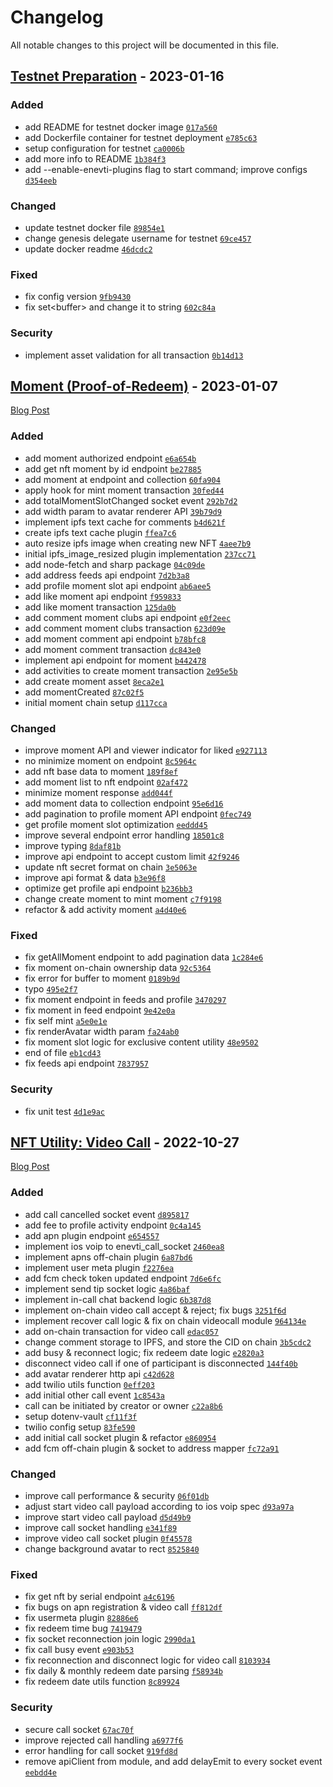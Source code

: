 # Changelog

All notable changes to this project will be documented in this file.

## [Testnet Preparation](https://github.com/enevtihq/enevti-core/compare/ca0006b57058186adc058e137484858e65bc68db..8876d1bdf1cda56e548c2204e81471ee0c4a41a5) - 2023-01-16

### Added

- add README for testnet docker image [`017a560`](https://github.com/enevtihq/enevti-core/commit/017a56055845398b1f046ec1d8e629e96ef2d9a2)
- add Dockerfile container for testnet deployment [`e785c63`](https://github.com/enevtihq/enevti-core/commit/e785c63ad8a3ac27b5567ee3a9264eae269e4746)
- setup configuration for testnet [`ca0006b`](https://github.com/enevtihq/enevti-core/commit/ca0006b57058186adc058e137484858e65bc68db)
- add more info to README [`1b384f3`](https://github.com/enevtihq/enevti-core/commit/1b384f39ce0172e419f1e685b0b439bb1b1f5a23)
- add --enable-enevti-plugins flag to start command; improve configs [`d354eeb`](https://github.com/enevtihq/enevti-core/commit/d354eebd12a5c19907d41abde1ae11efb5332e93)

### Changed

- update testnet docker file [`89854e1`](https://github.com/enevtihq/enevti-core/commit/89854e1ef600c2f4a0671189ff900f1cd3e114a2)
- change genesis delegate username for testnet [`69ce457`](https://github.com/enevtihq/enevti-core/commit/69ce457d884d5f6c99e4b9e811cd86b92eef2ced)
- update docker readme [`46dcdc2`](https://github.com/enevtihq/enevti-core/commit/46dcdc2d8d52f37c832d542790099eafe867bf71)

### Fixed

- fix config version [`9fb9430`](https://github.com/enevtihq/enevti-core/commit/9fb9430ac64d59f26f25b38af53fddc5eaf49c1f)
- fix set&lt;buffer&gt; and change it to string [`602c84a`](https://github.com/enevtihq/enevti-core/commit/602c84a742d68a4d6166fbcbe38ab2a7a9331913)

### Security

- implement asset validation for all transaction [`0b14d13`](https://github.com/enevtihq/enevti-core/commit/0b14d13cde3179a5a75c3825b7fdd8533a863a81)

## [Moment (Proof-of-Redeem)](https://github.com/enevtihq/enevti-core/compare/d117ccadbac2d0c5aacd74af91e47d57925f4a31..1c284e6234cd1c990042bbe0495de55670e41173) - 2023-01-07

[Blog Post](https://blog.enevti.com/enevti-com-development-update-introducing-proof-of-redeem-aa222d6c5617?gi=2cc8c0057161&source=rss-------1)

### Added

- add moment authorized endpoint [`e6a654b`](https://github.com/enevtihq/enevti-core/commit/e6a654bd6e0a18c35133058e2536d9b04633e2e9)
- add get nft moment by id endpoint [`be27885`](https://github.com/enevtihq/enevti-core/commit/be27885726aa395276bf41aee62e1bb57ac0ac15)
- add moment at endpoint and collection [`60fa904`](https://github.com/enevtihq/enevti-core/commit/60fa904fdcd8caaab25d33ca73b790d2da3faeca)
- apply hook for mint moment transaction [`30fed44`](https://github.com/enevtihq/enevti-core/commit/30fed4479a7b05913a7cb99d88aba8fb7a71862e)
- add totalMomentSlotChanged socket event [`292b7d2`](https://github.com/enevtihq/enevti-core/commit/292b7d2bca8cfa4697d3729a0e0cad511bd09337)
- add width param to avatar renderer API [`39b79d9`](https://github.com/enevtihq/enevti-core/commit/39b79d96e9182d494ad2caf763cedfd6271841ee)
- implement ipfs text cache for comments [`b4d621f`](https://github.com/enevtihq/enevti-core/commit/b4d621ff44d2382f6ad9888e09a8153e3c348766)
- create ipfs text cache plugin [`ffea7c6`](https://github.com/enevtihq/enevti-core/commit/ffea7c665a943264fa86f258e6d1543cdd3c5d50)
- auto resize ipfs image when creating new NFT [`4aee7b9`](https://github.com/enevtihq/enevti-core/commit/4aee7b9785d90a393161e60c60df65074a05ce74)
- initial ipfs_image_resized plugin implementation [`237cc71`](https://github.com/enevtihq/enevti-core/commit/237cc71652abc7eb2420e1980bcc08e58cf0dc31)
- add node-fetch and sharp package [`04c09de`](https://github.com/enevtihq/enevti-core/commit/04c09de20442e4f2b5605bbd84ae0de12471a9a2)
- add address feeds api endpoint [`7d2b3a8`](https://github.com/enevtihq/enevti-core/commit/7d2b3a896554434058f20dc8b17749f61e5eac94)
- add profile moment slot api endpoint [`ab6aee5`](https://github.com/enevtihq/enevti-core/commit/ab6aee5eda7a68af9aee4e379b0eacc2e41795fa)
- add like moment api endpoint [`f959833`](https://github.com/enevtihq/enevti-core/commit/f9598333c9afe0f7a3cd3b2e1778aea010495b56)
- add like moment transaction [`125da0b`](https://github.com/enevtihq/enevti-core/commit/125da0ba13a196b93c6ad636bbdc8113eae90d99)
- add comment moment clubs api endpoint [`e0f2eec`](https://github.com/enevtihq/enevti-core/commit/e0f2eecfed55b84ea63b9b785c0cc0137bea846f)
- add comment moment clubs transaction [`623d09e`](https://github.com/enevtihq/enevti-core/commit/623d09e56073fe29dec17b2454cc7b62cb769951)
- add moment comment api endpoint [`b78bfc8`](https://github.com/enevtihq/enevti-core/commit/b78bfc81610f22505dfd4f9c778e658af2e96cce)
- add moment comment transaction [`dc843e0`](https://github.com/enevtihq/enevti-core/commit/dc843e0b08ad5d886cc437673a51a4a0edce6e8a)
- implement api endpoint for moment [`b442478`](https://github.com/enevtihq/enevti-core/commit/b44247833c3c2aedf998940deb8d348a7aee92e2)
- add activities to create moment transaction [`2e95e5b`](https://github.com/enevtihq/enevti-core/commit/2e95e5b1a3f8772820dc867dc758aeaedd504ea1)
- add create moment asset [`8eca2e1`](https://github.com/enevtihq/enevti-core/commit/8eca2e1a3cdd3596e8da12437519d01e555127f5)
- add momentCreated [`87c02f5`](https://github.com/enevtihq/enevti-core/commit/87c02f5ffe09a504f815744d1a9de7ff8f5db0f9)
- initial moment chain setup [`d117cca`](https://github.com/enevtihq/enevti-core/commit/d117ccadbac2d0c5aacd74af91e47d57925f4a31)

### Changed

- improve moment API and viewer indicator for liked [`e927113`](https://github.com/enevtihq/enevti-core/commit/e9271139e7c846db08d82f2ef63595ca9a61fff3)
- no minimize moment on endpoint [`8c5964c`](https://github.com/enevtihq/enevti-core/commit/8c5964c697b721bd2fc0315ecba34d848ae4940f)
- add nft base data to moment [`189f8ef`](https://github.com/enevtihq/enevti-core/commit/189f8efeae01fa71ddd2bcaa3ef870c7c0c3ac5d)
- add moment list to nft endpoint [`02af472`](https://github.com/enevtihq/enevti-core/commit/02af4721c700e938bb677e8fc61f7ce75dcee764)
- minimize moment response [`add044f`](https://github.com/enevtihq/enevti-core/commit/add044f55afda83d401ac4d10154521f6ea21c79)
- add moment data to collection endpoint [`95e6d16`](https://github.com/enevtihq/enevti-core/commit/95e6d1610b137a69ab5deece4c14163cf87c3b8f)
- add pagination to profile moment API endpoint [`0fec749`](https://github.com/enevtihq/enevti-core/commit/0fec74924c9eec69b404fe24869ae25c42436456)
- get profile moment slot optimization [`eeddd45`](https://github.com/enevtihq/enevti-core/commit/eeddd456a6d99c43a3dac13c0a71a5a14405e216)
- improve several endpoint error handling [`18501c8`](https://github.com/enevtihq/enevti-core/commit/18501c8fbd6d3909d67f45fada23aac2280a0f3b)
- improve typing [`8daf81b`](https://github.com/enevtihq/enevti-core/commit/8daf81b28e5302f2018a7b6bb0ad940cc541620a)
- improve api endpoint to accept custom limit [`42f9246`](https://github.com/enevtihq/enevti-core/commit/42f9246de44bf7f92b27daa3cbf47a57e6148184)
- update nft secret format on chain [`3e5063e`](https://github.com/enevtihq/enevti-core/commit/3e5063efe045be9bdb81e8c24a77e18b85c7e081)
- improve api format & data [`b3e96f8`](https://github.com/enevtihq/enevti-core/commit/b3e96f8ede5644d1b463905ecbfb1953234f291d)
- optimize get profile api endpoint [`b236bb3`](https://github.com/enevtihq/enevti-core/commit/b236bb374e8c6c99686cf7b47908f9d60752fa69)
- change create moment to mint moment [`c7f9198`](https://github.com/enevtihq/enevti-core/commit/c7f91987fed2e30f7583700bb6d00180516fc0a4)
- refactor & add activity moment [`a4d40e6`](https://github.com/enevtihq/enevti-core/commit/a4d40e6ff218689a8a0936ea898ea4fdfa23da2d)

### Fixed

- fix getAllMoment endpoint to add pagination data [`1c284e6`](https://github.com/enevtihq/enevti-core/commit/1c284e6234cd1c990042bbe0495de55670e41173)
- fix moment on-chain ownership data [`92c5364`](https://github.com/enevtihq/enevti-core/commit/92c5364199676a1d35b83bd360984c873bcdd368)
- fix error for buffer to moment [`0189b9d`](https://github.com/enevtihq/enevti-core/commit/0189b9d5e6781105bdc54e78715c299ddd9e3327)
- typo [`495e2f7`](https://github.com/enevtihq/enevti-core/commit/495e2f7f99262b195c674e2304f5cf69932347fd)
- fix moment endpoint in feeds and profile [`3470297`](https://github.com/enevtihq/enevti-core/commit/3470297b48408413ab8f2f9d6224181042c74a08)
- fix moment in feed endpoint [`9e42e0a`](https://github.com/enevtihq/enevti-core/commit/9e42e0af0b21dc9bebb88a87be9922409ac4f958)
- fix self mint [`a5e0e1e`](https://github.com/enevtihq/enevti-core/commit/a5e0e1e1ee1ab684b3f0eebbca90fef5b0e81756)
- fix renderAvatar width param [`fa24ab0`](https://github.com/enevtihq/enevti-core/commit/fa24ab098442406c547c7b73875966cf960d3ccc)
- fix moment slot logic for exclusive content utility [`48e9502`](https://github.com/enevtihq/enevti-core/commit/48e9502aeeede0258f2a4828e5a320985221bc7f)
- end of file [`eb1cd43`](https://github.com/enevtihq/enevti-core/commit/eb1cd433fb2396ea43b556d4232d87d72b6c4a8e)
- fix feeds api endpoint [`7837957`](https://github.com/enevtihq/enevti-core/commit/78379574bc96b0a9d6e8390189410a555246f5b9)

### Security

- fix unit test [`4d1e9ac`](https://github.com/enevtihq/enevti-core/commit/4d1e9ac5248bd833496f21346735e5bb223015ff)

## [NFT Utility: Video Call](https://github.com/enevtihq/enevti-core/compare/fc72a91b69d6b47de738f782ba856950dfa76614..1b384f39ce0172e419f1e685b0b439bb1b1f5a23) - 2022-10-27

[Blog Post](https://blog.enevti.com/enevti-com-development-update-introducing-nft-utility-exclusive-video-call-6ef9964f051f?source=rss-32f9188f8899------2)

### Added

- add call cancelled socket event [`d895817`](https://github.com/enevtihq/enevti-core/commit/d895817580fac6db1b78feb317e74dd394fcb419)
- add fee to profile activity endpoint [`0c4a145`](https://github.com/enevtihq/enevti-core/commit/0c4a145b4cee3f208d247d2b9f8a73afdd5ab323)
- add apn plugin endpoint [`e654557`](https://github.com/enevtihq/enevti-core/commit/e65455703584c061294ed5180619daae0fa8772a)
- implement ios voip to enevti_call_socket [`2460ea8`](https://github.com/enevtihq/enevti-core/commit/2460ea81f16dd0356a68f67f83f2ee8b889183aa)
- implement apns off-chain plugin [`6a87bd6`](https://github.com/enevtihq/enevti-core/commit/6a87bd642077fabc7fdfa613bbaaf6e9c4559def)
- implement user meta plugin [`f2276ea`](https://github.com/enevtihq/enevti-core/commit/f2276ea8d07c37c1674ef7907a83763cc08efd48)
- add fcm check token updated endpoint [`7d6e6fc`](https://github.com/enevtihq/enevti-core/commit/7d6e6fc2088389276a3448dd9d1dde15d58c8dfb)
- implement send tip socket logic [`4a86baf`](https://github.com/enevtihq/enevti-core/commit/4a86baf46b62790f59f0885e4b51a6bb1498817e)
- implement in-call chat backend logic [`6b387d8`](https://github.com/enevtihq/enevti-core/commit/6b387d87b9a131a123cb0c11c5d3f4ffd6d55290)
- implement on-chain video call accept & reject; fix bugs [`3251f6d`](https://github.com/enevtihq/enevti-core/commit/3251f6da0ee166dfcf15ff259af841af06e364bb)
- implement recover call logic & fix on chain videocall module [`964134e`](https://github.com/enevtihq/enevti-core/commit/964134e2a1a47536abd8fb09662a32f83d437d3c)
- add on-chain transaction for video call [`edac057`](https://github.com/enevtihq/enevti-core/commit/edac057b59b670d511eed4b35c7791820e9b5aa5)
- change comment storage to IPFS, and store the CID on chain [`3b5cdc2`](https://github.com/enevtihq/enevti-core/commit/3b5cdc2e21382801f73aee30cc09e4d6a73403a7)
- add busy & reconnect logic; fix redeem date logic [`e2820a3`](https://github.com/enevtihq/enevti-core/commit/e2820a37a40c6d2023d9e2f3a3a79e1c7883cd29)
- disconnect video call if one of participant is disconnected [`144f40b`](https://github.com/enevtihq/enevti-core/commit/144f40b086b844d191679b5e068ab41e1ebec4a3)
- add avatar renderer http api [`c42d628`](https://github.com/enevtihq/enevti-core/commit/c42d6285725d2324763589e78a26215b6e66a753)
- add twilio utils function [`0eff203`](https://github.com/enevtihq/enevti-core/commit/0eff20361c0eee37cc67519c3e3ea90dc9721c1a)
- add initial other call event [`1c8543a`](https://github.com/enevtihq/enevti-core/commit/1c8543a6aedfd59145e9a3ea7ba29563a0167317)
- call can be initiated by creator or owner [`c22a8b6`](https://github.com/enevtihq/enevti-core/commit/c22a8b6353041e504196f4c4c17ec6a9541c882e)
- setup dotenv-vault [`cf11f3f`](https://github.com/enevtihq/enevti-core/commit/cf11f3f3db0bb3d634f158a6b112dd29c14769d2)
- twilio config setup [`83fe590`](https://github.com/enevtihq/enevti-core/commit/83fe590cc69fcbaba7af92b9fe833f56e6f4730c)
- add initial call socket plugin & refactor [`e860954`](https://github.com/enevtihq/enevti-core/commit/e8609542775af1c76204514431597bc17310b697)
- add fcm off-chain plugin & socket to address mapper [`fc72a91`](https://github.com/enevtihq/enevti-core/commit/fc72a91b69d6b47de738f782ba856950dfa76614)

### Changed

- improve call performance & security [`06f01db`](https://github.com/enevtihq/enevti-core/commit/06f01dbf3b48a920df7108f7e3d99b738ad1d3a6)
- adjust start video call payload according to ios voip spec [`d93a97a`](https://github.com/enevtihq/enevti-core/commit/d93a97aba37476be6ed30b4a869af7d27de92481)
- improve start video call payload [`d5d49b9`](https://github.com/enevtihq/enevti-core/commit/d5d49b99f2d97568dbbb49304d3fe450efb16d01)
- improve call socket handling [`e341f89`](https://github.com/enevtihq/enevti-core/commit/e341f890e1b96e6fd7c8895968218f16decc31eb)
- improve video call socket plugin [`0f45578`](https://github.com/enevtihq/enevti-core/commit/0f455785ca5bf71c946229db605dce68de2e94dd)
- change background avatar to rect [`8525840`](https://github.com/enevtihq/enevti-core/commit/8525840e48ac6e390b1fc22a94fa122d33fa729c)

### Fixed

- fix get nft by serial endpoint [`a4c6196`](https://github.com/enevtihq/enevti-core/commit/a4c61961b335dd685f7b2b41909e8c9e22a43671)
- fix bugs on apn registration & video call [`ff812df`](https://github.com/enevtihq/enevti-core/commit/ff812dfa18eb9a8d0d80b3e26a84fe85f3152c59)
- fix usermeta plugin [`82886e6`](https://github.com/enevtihq/enevti-core/commit/82886e6ebdadeeafd2ef5d1307dce121e0c51efc)
- fix redeem time bug [`7419479`](https://github.com/enevtihq/enevti-core/commit/7419479d920ac1f08dd24f6669686bc3b999b2c1)
- fix socket reconnection join logic [`2990da1`](https://github.com/enevtihq/enevti-core/commit/2990da1f18ed77b63934252280051769f2a74818)
- fix call busy event [`e903b53`](https://github.com/enevtihq/enevti-core/commit/e903b5391371ae61a38a2d53332db7df5dd2c241)
- fix reconnection and disconnect logic for video call [`8103934`](https://github.com/enevtihq/enevti-core/commit/8103934bc283471920552ced900e8882f9bc74a2)
- fix daily & monthly redeem date parsing [`f58934b`](https://github.com/enevtihq/enevti-core/commit/f58934b42bee27e304b85401855830eb0beaea4d)
- fix redeem date utils function [`8c89924`](https://github.com/enevtihq/enevti-core/commit/8c899243d15ed795759213a1cd17795d14e8d75d)

### Security

- secure call socket [`67ac70f`](https://github.com/enevtihq/enevti-core/commit/67ac70f0b517389f71c1f7b32c6af8dffc409628)
- improve rejected call handling [`a6977f6`](https://github.com/enevtihq/enevti-core/commit/a6977f64c14012f45c6be476c772f62deaed9b15)
- error handling for call socket [`919fd8d`](https://github.com/enevtihq/enevti-core/commit/919fd8d4de5d6c8236a1ebb19b40401476cc5921)
- remove apiClient from module, and add delayEmit to every socket event [`eebdd4e`](https://github.com/enevtihq/enevti-core/commit/eebdd4e4e1e0ce2f44adf8ee2d91f8a0494a8bfc)
